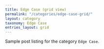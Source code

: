 ```yaml
---
title: Edge Case (grid view)
permalink: "/categories/edge-case-grid/"
layout: category
taxonomy: Edge Case
entries_layout: grid
---
```


Sample post listing for the category `Edge Case`.
